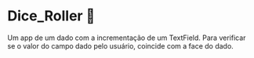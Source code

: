 # Dice_Roller 🎲
Um app de um dado com a incrementação de um TextField. Para verificar se o valor do campo dado pelo usuário, coincide com a face do dado.
